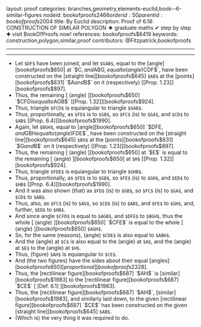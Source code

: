 layout: proof
categories: branches,geometry,elements-euclid,book--6-similar-figures
nodeid: bookofproofs$2466
orderid: 50
parentid: bookofproofs$2004
title: By Euclid
description:  Proof of 6.18: CONSTRUCTION OF SIMILAR POLYGON &#9733; graduate maths &#10004; step by step &#10010; visit BookOfProofs now!
references: bookofproofs$6419
keywords: construction,polygon,similar,proof
contributors: @Fitzpatrick,bookofproofs

---


---



* Let `$DF$` have been joined, and let `$GAB$`, equal to the [angle][bookofproofs$650] at `$C$`, and `$ABG$`, equal to (angle) `$CDF$`, have been constructed on the [straight line][bookofproofs$645] `$AB$` at the [points][bookofproofs$631] `$A$` and `$B$` on it (respectively) [[Prop. 1.23]][bookofproofs$897].
* Thus, the remaining [ (angle) ][bookofproofs$650] `$CFD$` is equal to `$AGB$` [[Prop. 1.32]][bookofproofs$924].
* Thus, triangle `$FCD$` is equiangular to triangle `$GAB$`.
* Thus, proportionally, as `$FD$` is to `$GB$`, so `$FC$` (is) to `$GA$`, and `$CD$` to `$AB$` [[Prop. 6.4]][bookofproofs$1990].
* Again, let `$BGH$`, equal to [angle][bookofproofs$650] `$DFE$`, and `$GBH$` equal to (angle) `$FDE$`, have been constructed on the [straight line][bookofproofs$645] `$BG$` at the [points][bookofproofs$631] `$G$` and `$B$` on it (respectively) [[Prop. 1.23]][bookofproofs$897].
* Thus, the remaining [ (angle) ][bookofproofs$650] at `$E$` is equal to the remaining [ (angle) ][bookofproofs$650] at `$H$` [[Prop. 1.32]][bookofproofs$924].
* Thus, triangle `$FDE$` is equiangular to triangle `$GHB$`.
* Thus, proportionally, as `$FD$` is to `$GB$`, so `$FE$` (is) to `$GH$`, and `$ED$` to `$HB$` [[Prop. 6.4]][bookofproofs$1990].
* And it was also shown (that) as `$FD$` (is) to `$GB$`, so `$FC$` (is) to `$GA$`, and `$CD$` to `$AB$`.
* Thus, also, as `$FC$` (is) to `$AG$`, so `$CD$` (is) to `$AB$`, and `$FE$` to `$GH$`, and, further, `$ED$` to `$HB$`.
* And since angle `$CFD$` is equal to `$AGB$`, and `$DFE$` to `$BGH$`, thus the whole [ (angle) ][bookofproofs$650] `$CFE$` is equal to the whole [ (angle) ][bookofproofs$650] `$AGH$`.
* So, for the same (reasons), (angle) `$CDE$` is also equal to `$ABH$`.
* And the (angle) at `$C$` is also equal to the (angle) at `$A$`, and the (angle) at `$E$` to the (angle) at `$H$`.
* Thus, (figure) `$AH$` is equiangular to `$CE$`.
* And (the two figures) have the sides about their equal [angles][bookofproofs$650] [proportional][bookofproofs$2328].
* Thus, the [rectilinear figure][bookofproofs$687] `$AH$` is [similar][bookofproofs$1983] to the [rectilinear figure][bookofproofs$687] `$CE$` [ [Def. 6.1] ][bookofproofs$1983].
* Thus, the [rectilinear figure][bookofproofs$687] `$AH$`, [similar][bookofproofs$1983], and similarly laid down, to the given [rectilinear figure][bookofproofs$687] `$CE$` has been constructed on the given [straight line][bookofproofs$645] `$AB$`.
* (Which is) the very thing it was required to do.
